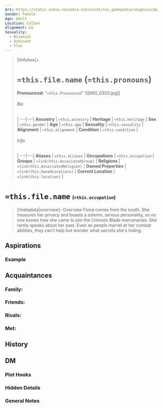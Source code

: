 ```yaml
---
Art: https://static.wikia.nocookie.net/vindictus_gamepedia/images/a/a6/Fiona_%28NPC_Icon%29.png/revision/latest?cb=20200430035316
Gender: Female
Age: Adult
Location: Colhen
Alignment: LG
Sexuality:
  - Bisexual
  - Dominant
  - Flex
---
```


> [!infobox]+
> # `=this.file.name` (`=this.pronouns`)
> **Pronounced:**  "`=this.Pronounced`"
> ![[IMG_0303.jpg]]
> ###### Bio
>  |
> ---|---|
> **Ancestry** | `=this.ancestry` |
> **Heritage** | `=this.heritage` |
> **Sex** | `=this.gender` |
> **Age** | `=this.age` |
> **Sexuality** | `=this.sexuality` |
> **Alignment** | `=this.alignment` |
> **Condition** | `=this.condition` |
> ###### Info
>  |
> ---|---|
> **Aliases** | `=this.aliases` |
> **Occupations** | `=this.occupation` |
> **Groups** | `=link(this.AssociatedGroup)` |
> **Religions** | `=link(this.AssociatedReligion)` |
> **Owned Properties** | `=link(this.OwnedLocations)` |
> **Current Location** | `=link(this.location)` |

# **`=this.file.name`** <span style="font-size: medium">(`=this.occupation`)</span>
> [!metadata|overview]- Overview 
> Fiona comes from the south. She treasures her privacy and boasts a solemn, serious personality, so no one knows how she came to join the Crimson Blade mercenaries. She rarely speaks about her past. Even as people marvel at her combat abilities, they can't help but wonder what secrets she's hiding.

## Aspirations
### Example


## Acquaintances
### Family:


### Friends:


### Rivals:


### Met:


## History


## DM
### Plot Hooks


### Hidden Details


### General Notes

